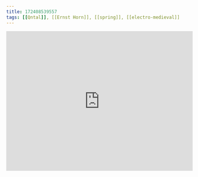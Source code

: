 ```yaml
---
title: 172408539557
tags: [[Qntal]], [[Ernst Horn]], [[spring]], [[electro-medieval]]
---
```

<iframe allow="accelerometer; autoplay; clipboard-write; encrypted-media; gyroscope; picture-in-picture" allowfullscreen="" frameborder="0" height="375" id="youtube_iframe" src="https://www.youtube.com/embed/x1tTzO3ZWuI?feature=oembed&amp;enablejsapi=1&amp;origin=https://safe.txmblr.com&amp;wmode=opaque" width="500"></iframe>